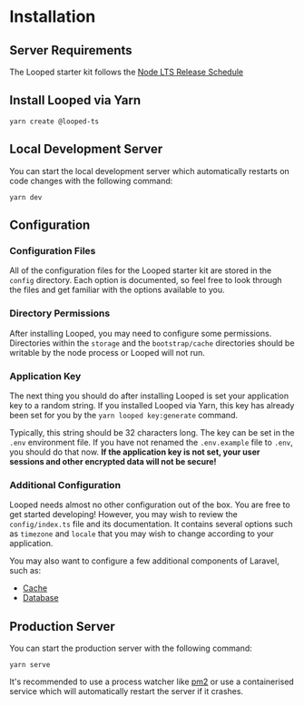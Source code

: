 # Installation

## Server Requirements

The Looped starter kit follows the [Node LTS Release Schedule](https://nodejs.org/en/about/releases/)

## Install Looped via Yarn

    yarn create @looped-ts

## Local Development Server

You can start the local development server which automatically restarts on code changes with the following command:

    yarn dev

## Configuration

### Configuration Files

All of the configuration files for the Looped starter kit are stored in the `config` directory. Each option is documented, so feel free to look through the files and get familiar with the options available to you.

### Directory Permissions

After installing Looped, you may need to configure some permissions. Directories within the `storage` and the `bootstrap/cache` directories should be writable by the node process or Looped will not run.

### Application Key

The next thing you should do after installing Looped is set your application key to a random string. If you installed Looped via Yarn, this key has already been set for you by the `yarn looped key:generate` command.

Typically, this string should be 32 characters long. The key can be set in the `.env` environment file. If you have not renamed the `.env.example` file to `.env`, you should do that now. **If the application key is not set, your user sessions and other encrypted data will not be secure!**

### Additional Configuration

Looped needs almost no other configuration out of the box. You are free to get started developing! However, you may wish to review the `config/index.ts` file and its documentation. It contains several options such as `timezone` and `locale` that you may wish to change according to your application.

You may also want to configure a few additional components of Laravel, such as:

- [Cache](/cache#configuration)
- [Database](/database#configuration)

## Production Server

You can start the production server with the following command:

    yarn serve

It's recommended to use a process watcher like [pm2](http://pm2.keymetrics.io/) or use a containerised service which will automatically restart the server if it crashes.
